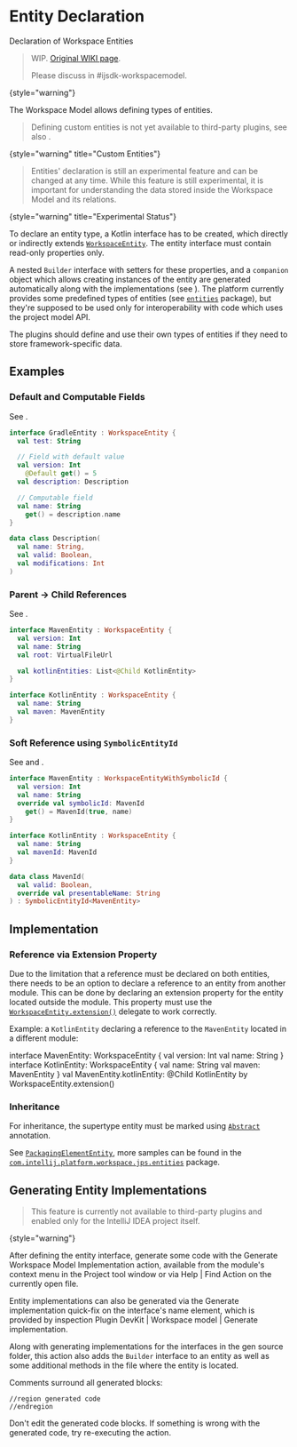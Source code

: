 <!-- Copyright 2000-2024 JetBrains s.r.o. and contributors. Use of this source code is governed by the Apache 2.0 license. -->

# Entity Declaration

<primary-label ref="2024.2"/>

<link-summary>Declaration of Workspace Entities</link-summary>

> WIP. [Original WIKI page](https://youtrack.jetbrains.com/articles/IJPL-A-504/EntityDeclaration).
>
> Please discuss in #ijsdk-workspacemodel.
>
{style="warning"}

The Workspace Model allows defining types of entities.

> Defining custom entities is not yet available to third-party plugins, see also [](#generating-entity-implementations).
>
{style="warning" title="Custom Entities"}

> Entities' declaration is still an experimental feature and can be changed at any time.
> While this feature is still experimental, it is important for understanding the data
> stored inside the Workspace Model and its relations.
>
{style="warning" title="Experimental Status"}

To declare an entity type, a Kotlin interface has to be created, which directly or indirectly extends
[`WorkspaceEntity`](%gh-ic%/platform/workspace/storage/src/com/intellij/platform/workspace/storage/WorkspaceEntity.kt).
The entity interface must contain read-only properties only.

A nested `Builder` interface with setters for these properties, and a `companion` object which allows creating instances of the entity
are generated automatically along with the implementations (see [](#generating-entity-implementations)).
The platform currently provides some predefined types of entities
(see [`entities`](%gh-ic%/platform/workspace/jps/src/com/intellij/platform/workspace/jps/entities) package),
but they're supposed to be used only for interoperability with code which uses the project model API.

The plugins should define and use their own types of entities if they need to store framework-specific data.

## Examples

### Default and Computable Fields

See [](workspace_model_entity_properties.md#property-kinds).

```kotlin
interface GradleEntity : WorkspaceEntity {
  val test: String

  // Field with default value
  val version: Int
    @Default get() = 5
  val description: Description

  // Computable field
  val name: String
    get() = description.name
}

data class Description(
  val name: String,
  val valid: Boolean,
  val modifications: Int
)
```

### Parent &rarr; Child References

See [](workspace_model_entity_properties.md#parent-child-relationship).

```kotlin
interface MavenEntity : WorkspaceEntity {
  val version: Int
  val name: String
  val root: VirtualFileUrl

  val kotlinEntities: List<@Child KotlinEntity>
}

interface KotlinEntity : WorkspaceEntity {
  val name: String
  val maven: MavenEntity
}
```

### Soft Reference using `SymbolicEntityId`

See [](workspace_model_entity_properties.md#symbolicentityid) and [](workspace_model_entity_properties.md#symbolic-references).

```kotlin
interface MavenEntity : WorkspaceEntityWithSymbolicId {
  val version: Int
  val name: String
  override val symbolicId: MavenId
    get() = MavenId(true, name)
}

interface KotlinEntity : WorkspaceEntity {
  val name: String
  val mavenId: MavenId
}

data class MavenId(
  val valid: Boolean,
  override val presentableName: String
) : SymbolicEntityId<MavenEntity>
```

## Implementation

### Reference via Extension Property

Due to the limitation that a reference must be declared on both entities, there needs to be an option to declare a reference to an entity from another module.
This can be done by declaring an extension property for the entity located outside the module.
This property must use the [`WorkspaceEntity.extension()`](%gh-ic%/platform/workspace/storage/src/com/intellij/platform/workspace/storage/WorkspaceEntity.kt) delegate to work correctly.

Example: a `KotlinEntity` declaring a reference to the `MavenEntity` located in a different module:

<compare type="top-bottom" first-title="'Maven' module" second-title="'Kotlin' module">

<code-block lang="kotlin">
interface MavenEntity: WorkspaceEntity {
  val version: Int
  val name: String
}
</code-block>

<code-block lang="kotlin">
interface KotlinEntity: WorkspaceEntity {
  val name: String
  val maven: MavenEntity
}
val MavenEntity.kotlinEntity: @Child KotlinEntity
  by WorkspaceEntity.extension()
</code-block>

</compare>

### Inheritance

For inheritance, the supertype entity must be marked using
[`Abstract`](%gh-ic%/platform/workspace/storage/src/com/intellij/platform/workspace/storage/annotations/Abstract.kt) annotation.

See [`PackagingElementEntity`](%gh-ic%/platform/workspace/jps/src/com/intellij/java/workspace/entities/artifact.kt),
more samples can be found in the
[`com.intellij.platform.workspace.jps.entities`](%gh-ic%/platform/workspace/jps/src/com/intellij/platform/workspace/jps/entities)
package.

## Generating Entity Implementations

> This feature is currently not available to third-party plugins and enabled only for the IntelliJ IDEA project itself.
>
{style="warning"}

After defining the entity interface, generate some code with the <control>Generate Workspace Model Implementation</control> action,
available from the module's context menu in the <control>Project</control> tool window or via <ui-path>Help | Find Action</ui-path>
on the currently open file.

Entity implementations can also be generated via the <control>Generate implementation</control> quick-fix on the interface's name element,
which is provided by inspection <ui-path>Plugin DevKit | Workspace model | Generate implementation</ui-path>.

Along with generating implementations for the interfaces in the <path>gen</path> source folder, this action also adds the `Builder` interface
to an entity as well as some additional methods in the file where the entity is located.

Comments surround all generated blocks:

```
//region generated code
//endregion
```

Don't edit the generated code blocks. If something is wrong with the generated code, try re-executing the action.
